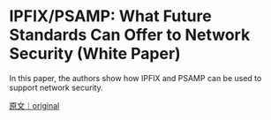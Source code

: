 
# IPFIX/PSAMP: What Future Standards Can Offer to Network Security (White Paper)

In this paper, the authors show how IPFIX and PSAMP can be used to support network security.

[原文｜original](https://insights.sei.cmu.edu/library/ipfixpsamp-what-future-standards-can-offer-to-network-security-white-paper/)
        